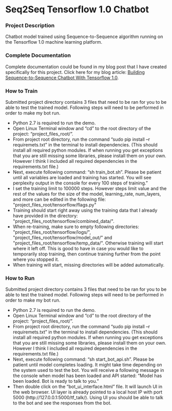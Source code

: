 # Seq2Seq Tensorflow 1.0 Chatbot

<h3><strong>Project Description</strong></h3>
Chatbot model trained using Sequence-to-Sequence algorithm running on the Tensorflow 1.0 machine learning platform.

<h3><strong>Complete Documentation</strong></h3>
Complete documentation could be found in my blog post that I have created specifically for this project.
Click here for my blog article: <a href="https://blesque.com/press/building-sequence-to-sequence-chatbot-with-tensorflow-1-0/">Building Sequence-to-Sequence Chatbot With Tensorflow 1.0</a>.

<h3><strong>How to Train</strong></h3>
Submitted project directory contains 3 files that need to be ran for you to be able to test the trained model. Following steps will need to be performed in order to make my bot run.
<ul>
 	<li>Python 2.7 is required to run the demo.</li>
 	<li>Open Linux Terminal window and “cd” to the root directory of the project: “project_files_root/”.</li>
 	<li>From project root directory, run the command “sudo pip install –r requiremets.txt” in the terminal to install dependencies. (This should install all required python modules. If when running you get exceptions that you are still missing some libraries, please install them on your own. However I think I included all required dependencies in the requirements.txt file.)</li>
 	<li>Next, execute following command: “sh train_bot.sh”. Please be patient until all variables are loaded and training has started. You will see perplexity output in the console for every 100 steps of training.”</li>
 	<li>I set the training limit to 100000 steps. However steps limit value and the rest of the values for the size of the model, learning_rate, num_layers, and more can be edited in the following file: "project_files_root/tensorflow/flags.py" </li>
 	<li>Training should start right away using the training data that I already have provided in the directory: "project_files_root/tensorflow/combined_data/".</li>
 	<li>When re-training, make sure to empty following directories: "project_files_root/tensorflow/logs/", "project_files_root/tensorflow/model_out/" and "project_files_root/tensorflow/temp_data/". Otherwise training will start where it left off. This is good to have in case you would like to temporarily stop training, then continue training further from the point where you stopped it.</li>
	<li>When training will start, missing directories will be added automatically.</li>
</ul>

<h3><strong>How to Run</strong></h3>
Submitted project directory contains 3 files that need to be ran for you to be able to test the trained model. Following steps will need to be performed in order to make my bot run.
<ul>
 	<li>Python 2.7 is required to run the demo.</li>
 	<li>Open Linux Terminal window and “cd” to the root directory of the project: “project_files_root/”.</li>
 	<li>From project root directory, run the command “sudo pip install –r requiremets.txt” in the terminal to install dependencies. (This should install all required python modules. If when running you get exceptions that you are still missing some libraries, please install them on your own. However I think I included all required dependencies in the requirements.txt file.)</li>
 	<li>Next, execute following command: “sh start_bot_api.sh”. Please be patient until model completes loading. It might take time depending on the system used to test the bot. You will receive a following message in the console when model has been loaded and API started: “Model has been loaded. Bot is ready to talk to you.”</li>
 	<li>Then double click on the “bot_ui_interface.html” file. It will launch UI in the web browser. UI layer is already pointed to a local host IP with port 5000 (http://127.0.0.1:5000/tf_talk/). Using UI you should be able to talk to the bot and see the responses from the bot.</li>
</ul>